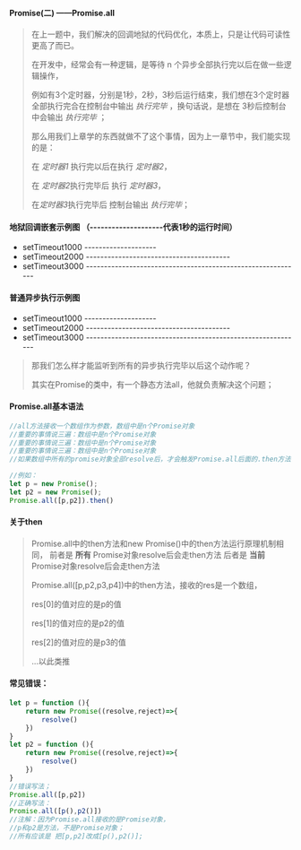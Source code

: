 #### Promise(二) ——Promise.all

> 在上一题中，我们解决的回调地狱的代码优化，本质上，只是让代码可读性更高了而已。
>
> 在开发中，经常会有一种逻辑，是等待 n 个异步全部执行完以后在做一些逻辑操作，
>
> 例如有3个定时器，分别是1秒，2秒，3秒后运行结束，我们想在3个定时器全部执行完合在控制台中输出 *执行完毕*   ，换句话说，是想在 3秒后控制台中会输出 *执行完毕* ；
>
> 那么用我们上章学的东西就做不了这个事情，因为上一章节中，我们能实现的是：
>
> 在 *定时器1* 执行完以后在执行 *定时器2*，
>
> 在  *定时器2*执行完毕后 执行 *定时器3*，
>
> 在*定时器3*执行完毕后 控制台输出 *执行完毕*；

#### 地狱回调嵌套示例图  （--------------------代表1秒的运行时间）

 - setTimeout1000 --------------------
 - setTimeout2000                           ----------------------------------------
 - setTimeout3000                                                                             ------------------------------------------------------------

#### 普通异步执行示例图

 - setTimeout1000 --------------------
 - setTimeout2000 ----------------------------------------
 - setTimeout3000 ------------------------------------------------------------

> 那我们怎么样才能监听到所有的异步执行完毕以后这个动作呢？ 
>
> 其实在Promise的类中，有一个静态方法all，他就负责解决这个问题；

#### Promise.all基本语法

```javascript
//all方法接收一个数组作为参数，数组中是n个Promise对象
//重要的事情说三遍：数组中是n个Promise对象
//重要的事情说三遍：数组中是n个Promise对象
//重要的事情说三遍：数组中是n个Promise对象
//如果数组中所有的promise对象全部resolve后，才会触发Promise.all后面的.then方法；

//例如：
let p = new Promise();
let p2 = new Promise();
Promise.all([p,p2]).then()
```

#### 关于then

> Promise.all中的then方法和new Promise()中的then方法运行原理机制相同，
> 前者是  **所有**  Promise对象resolve后会走then方法
> 后者是  **当前**  Promise对象resolve后会走then方法
>
> Promise.all([p,p2,p3,p4])中的then方法，接收的res是一个数组，
>
> res[0]的值对应的是p的值
>
> res[1]的值对应的是p2的值
>
> res[2]的值对应的是p3的值
>
> ...以此类推

#### 常见错误：

```javascript
let p = function (){
    return new Promise((resolve,reject)=>{
        resolve()
    })
}
let p2 = function (){
    return new Promise((resolve,reject)=>{
        resolve()
    })
}
//错误写法；
Promise.all([p,p2])
//正确写法：
Promise.all([p(),p2()])
//注解：因为Promise.all接收的是Promise对象，
//p和p2是方法，不是Promise对象；
//所有应该是 把[p,p2]改成[p(),p2()];
```


